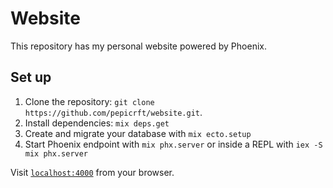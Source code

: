 # Website

This repository has my personal website powered by Phoenix.

## Set up

1. Clone the repository: `git clone https://github.com/pepicrft/website.git`.
2. Install dependencies: `mix deps.get`
3. Create and migrate your database with `mix ecto.setup`
4. Start Phoenix endpoint with `mix phx.server` or inside a REPL with `iex -S mix phx.server`

Visit [`localhost:4000`](http://localhost:8080) from your browser.
